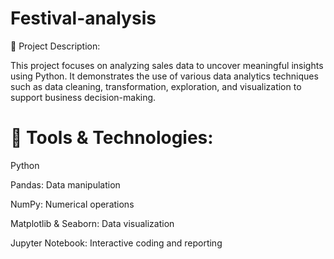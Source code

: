 # Festival-analysis

📁 Project Description:

This project focuses on analyzing sales data to uncover meaningful insights using Python. It demonstrates the use of various data analytics techniques such as data cleaning, transformation, exploration, and visualization to support business decision-making.

# 🧰 Tools & Technologies:

Python 

Pandas: Data manipulation

NumPy: Numerical operations

Matplotlib & Seaborn: Data visualization

Jupyter Notebook: Interactive coding and reporting
